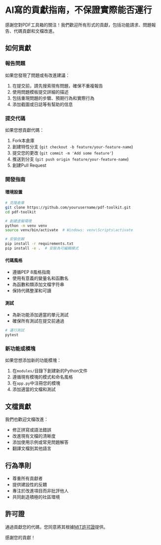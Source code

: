 # AI寫的貢獻指南，不保證實際能否運行

感謝您對PDF工具箱的關注！我們歡迎所有形式的貢獻，包括功能請求、問題報告、代碼貢獻和文檔改進。

## 如何貢獻

### 報告問題

如果您發現了問題或有改進建議：

1. 在提交前，請先搜索現有問題，確保不重複報告
2. 使用問題模板提交詳細的描述
3. 包括重現問題的步驟、預期行為和實際行為
4. 添加截圖或日誌等有幫助的信息

### 提交代碼

如果您想貢獻代碼：

1. Fork本倉庫
2. 創建特性分支 (`git checkout -b feature/your-feature-name`)
3. 提交您的更改 (`git commit -m 'Add some feature'`)
4. 推送到分支 (`git push origin feature/your-feature-name`)
5. 創建Pull Request

### 開發指南

#### 環境設置

```bash
# 克隆倉庫
git clone https://github.com/yourusername/pdf-toolkit.git
cd pdf-toolkit

# 創建虛擬環境
python -m venv venv
source venv/bin/activate  # Windows: venv\Scripts\activate

# 安裝依賴
pip install -r requirements.txt
pip install -e .  # 安裝為可編輯模式
```

#### 代碼風格

- 遵循PEP 8風格指南
- 使用有意義的變量名和函數名
- 為函數和類添加文檔字符串
- 保持代碼整潔和可讀

#### 測試

- 為新功能添加適當的單元測試
- 確保所有測試在提交前通過

```bash
# 運行測試
pytest
```

### 新功能或模塊

如果您想添加新的功能模塊：

1. 在`modules/`目錄下創建新的Python文件
2. 遵循現有模塊的模式和命名風格
3. 在`app.py`中注冊您的模塊
4. 添加適當的文檔和測試

## 文檔貢獻

我們也歡迎文檔改進：

- 修正拼寫或語法錯誤
- 改進現有文檔的清晰度
- 添加使用示例或常見問題解答
- 翻譯文檔到其他語言

## 行為準則

- 尊重所有貢獻者
- 提供建設性的反饋
- 專注於改進項目而非批評他人
- 共同創造積極的社區環境

## 許可證

通過貢獻您的代碼，您同意將其根據[MIT許可證](LICENSE)提供。

感謝您的貢獻！ 
